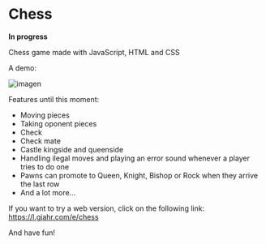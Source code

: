 # Chess

**In progress** 

Chess game made with JavaScript, HTML and CSS

A demo: </br>

![imagen](https://github.com/user-attachments/assets/296e1bd7-af13-4ba8-9b7b-aa0d36b101fd)

Features until this moment:

- Moving pieces
- Taking oponent pieces
- Check
- Check mate
- Castle kingside and queenside
- Handling ilegal moves and playing an error sound whenever a player tries to do one
- Pawns can promote to Queen, Knight, Bishop or Rock when they arrive the last row
- And a lot more...

If you want to try a web version, click on the following link:
https://l.gjahr.com/e/chess

And have fun!

